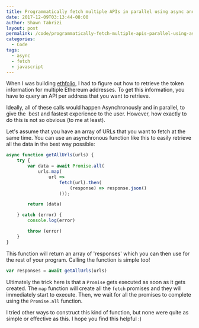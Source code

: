 ```yaml
---
title: Programmatically fetch multiple APIs in parallel using async and await in JavaScript
date: 2017-12-09T03:13:44-08:00
author: Shawn Tabrizi
layout: post
permalink: /code/programmatically-fetch-multiple-apis-parallel-using-async-await-javascript/
categories:
  - Code
tags:
  - async
  - fetch
  - javascript
---
```

<p>When I was building <a href="http://shawntabrizi.com/ethfolio/">ethfolio</a>, I had to figure out how to retrieve the token information for multiple Ethereum addresses. To get this information, you have to query an API per address that you want to retrieve.</p>

<p>Ideally, all of these calls would happen Asynchronously and in parallel, to give the  best and fastest experience to the user. However, how exactly to do this is not so obvious (to me at least).</p>

<p>Let's assume that you have an array of URLs that you want to fetch at the same time. You can use an asynchronous function like this to easily retrieve all the data in the best way possible:</p>

```javascript
async function getAllUrls(urls) {
    try {
        var data = await Promise.all(
            urls.map(
                url =>
                    fetch(url).then(
                        (response) => response.json()
                    )));

        return (data)

    } catch (error) {
        console.log(error)

        throw (error)
    }
}
```

<p>This function will return an array of 'responses' which you can then use for the rest of your program. Calling the function is simple too!</p>


```javascript
var responses = await getAllUrls(urls)
```


<p>Ultimately the trick here is that a <code>Promise</code> gets executed as soon as it gets created. The <code>map</code> function will create all the <code>fetch</code> promises and they will immediately start to execute. Then, we wait for all the promises to complete using the <code>Promise.all</code> function.</p>

<p>I tried other ways to construct this kind of function, but none were quite as simple or effective as this. I hope you find this helpful :)</p>